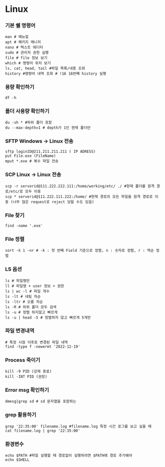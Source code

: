 # Linux

### 기본 쉘 명령어

```
man # 메뉴얼
apt # 패키지 매니저
nano # 텍스트 에디터
sudo # 관리자 권한 실행
file # file 정보 보기
which # 명령어 위치 보기
ls, cat, head, tail #파일 목록/내용 조회 
history #명령어 내역 조회 # !16 16번째 history 실행
```

### 용량 확인하기
```
df -h
```

###  폴더 사용량 확인하기
```
du -sh * #하위 폴더 포함
du --max-depth=1 # depth가 1인 현재 폴더만 
```

### SFTP Windows -> Linux 전송

```
sftp loginID@211.211.211.211 ( IP ADRESS)
put File.exe (FileName)
mput *.exe # 복수 파일 전송
```

### SCP Linux -> Linux 전송

```
scp -r serverid@111.222.222.111:/home/working/etc/ ./ #현재 폴더를 원격 경로/etc/로 모두 이동
scp * serverid@111.222.111.222:/home/ #현재 경로의 모든 파일을 원격 경로로 이동 (너무 많은 request로 reject 당할 수도 있음)
```

### File 찾기

```
find -name '.exe'
```

### File 정렬

```
sort -k 1 -nr # -k : 첫 번째 Field 기준으로 정렬, n : 숫자로 정렬, r : 역순 정렬
```

### LS 옵션

```
ls # 파일명만
ll # 파일명 + user 정보 + 권한
ls | wc -l # 파일 개수
ls -lt # 내림 차순
ls -ltr # 오름 차순
ls -R # 하위 폴더 모두 검색
ls -u # 정렬 하지않고 빠르게
ls -u | head -5 # 정렬하지 않고 빠르게 5개만
```

### 파일 변경내역

```
# 특정 시점 이후로 변경된 파일 내역
find -type f -newermt '2022-12-19'
```

### Process 죽이기

```
kill -9 PID (강제 종료)
kill -INT PID (권장)
```

### Error msg 확인하기

```
dmesg|grep sd # sd 문자열을 포함하는 
```

### grep 활용하기

```
grep '22:35:00' filename.log #filename.log 특정 시간 로그를 보고 싶을 때
cat filename.log | grep '22:35:00'
```

### 환경변수

```
echo $PATH #파일 실행할 때 경로없이 실행하려면 $PATH에 경로 추가해야 
echo $SHELL
```
